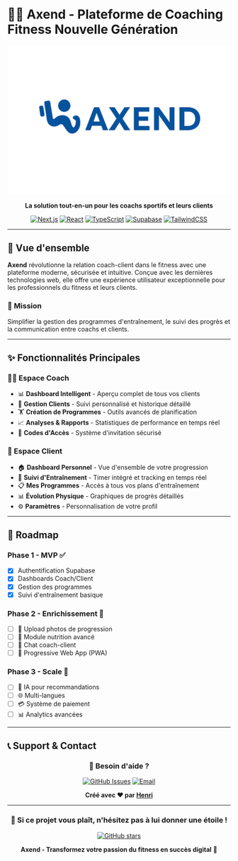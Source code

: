 # 🏋️‍♂️ Axend - Plateforme de Coaching Fitness Nouvelle Génération

<div align="center">

![Axend Logo](./public/axendLogoFond.png)

**La solution tout-en-un pour les coachs sportifs et leurs clients**

[![Next.js](https://img.shields.io/badge/Next.js-15.5.4-black?style=flat&logo=next.js)](https://nextjs.org/)
[![React](https://img.shields.io/badge/React-19.1.0-blue?style=flat&logo=react)](https://reactjs.org/)
[![TypeScript](https://img.shields.io/badge/TypeScript-5.0-blue?style=flat&logo=typescript)](https://www.typescriptlang.org/)
[![Supabase](https://img.shields.io/badge/Supabase-Backend-green?style=flat&logo=supabase)](https://supabase.com/)
[![TailwindCSS](https://img.shields.io/badge/Tailwind-4.0-38bdf8?style=flat&logo=tailwindcss)](https://tailwindcss.com/)

</div>

---

## 🌟 Vue d'ensemble

**Axend** révolutionne la relation coach-client dans le fitness avec une plateforme moderne, sécurisée et intuitive. Conçue avec les dernières technologies web, elle offre une expérience utilisateur exceptionnelle pour les professionnels du fitness et leurs clients.

### 🎯 Mission
Simplifier la gestion des programmes d'entraînement, le suivi des progrès et la communication entre coachs et clients.

---

## ✨ Fonctionnalités Principales

### 👨‍🏫 Espace Coach
- 📊 **Dashboard Intelligent** - Aperçu complet de tous vos clients
- 👥 **Gestion Clients** - Suivi personnalisé et historique détaillé
- 🏋️ **Création de Programmes** - Outils avancés de planification
- 📈 **Analyses & Rapports** - Statistiques de performance en temps réel
- 🔐 **Codes d'Accès** - Système d'invitation sécurisé

### 👤 Espace Client
- 🏠 **Dashboard Personnel** - Vue d'ensemble de votre progression
- 💪 **Suivi d'Entraînement** - Timer intégré et tracking en temps réel
- 📋 **Mes Programmes** - Accès à tous vos plans d'entraînement
- 📊 **Évolution Physique** - Graphiques de progrès détaillés
- ⚙️ **Paramètres** - Personnalisation de votre profil

---



## 🚀 Roadmap

### Phase 1 - MVP ✅
- [x] Authentification Supabase
- [x] Dashboards Coach/Client
- [x] Gestion des programmes
- [x] Suivi d'entraînement basique

### Phase 2 - Enrichissement 🔄
- [ ] 📸 Upload photos de progression
- [ ] 🍎 Module nutrition avancé
- [ ] 💬 Chat coach-client
- [ ] 📱 Progressive Web App (PWA)

### Phase 3 - Scale 🔮
- [ ] 🤖 IA pour recommandations
- [ ] 🌐 Multi-langues
- [ ] 💳 Système de paiement
- [ ] 📊 Analytics avancées

---

## 📞 Support & Contact

<div align="center">

### 💌 Besoin d'aide ?

[![GitHub Issues](https://img.shields.io/badge/GitHub-Issues-red?style=for-the-badge&logo=github)](https://github.com/HenriMly/Axend/issues)
[![Email](https://img.shields.io/badge/Email-Contact-blue?style=for-the-badge&logo=gmail)](mailto:maillyhenri2004@gmail.com)

**Créé avec ❤️ par [Henri](https://github.com/HenriMly)**

</div>


---

<div align="center">

### 🌟 Si ce projet vous plaît, n'hésitez pas à lui donner une étoile !

[![GitHub stars](https://img.shields.io/github/stars/HenriMly/Axend?style=social)](https://github.com/HenriMly/Axend/stargazers)

**Axend - Transformez votre passion du fitness en succès digital** 🚀

</div>
